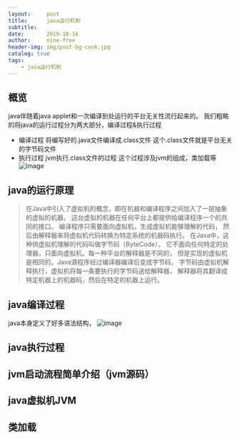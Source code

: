 ```yaml
---
layout:     post
title:      java运行机制
subtitle: 
date:       2019-10-16
author:     nine-free
header-img: img/post-bg-cook.jpg
catalog: true
tags:
    - java运行机制
---
```


## 概览
java伴随着java applet和一次编译到处运行的平台无关性流行起来的。
我们粗略的将java的运行过程分为两大部分，编译过程&执行过程
- 编译过程 将编写好的.java文件编译成.class文件 这个.class文件就是平台无关的字节码文件
- 执行过程 jvm执行.class文件的过程 这个过程涉及jvm的组成，类加载等
![image](http://soft1010.top/img/java-1.png)

## java的运行原理
>在Java中引入了虚拟机的概念，即在机器和编译程序之间加入了一层抽象的虚拟的机器。
这台虚拟的机器在任何平台上都提供给编译程序一个的共同的接口。
编译程序只需要面向虚拟机，生成虚拟机能够理解的代码，
然后由解释器来将虚拟机代码转换为特定系统的机器码执行。
在Java中，这种供虚拟机理解的代码叫做字节码（ByteCode），
它不面向任何特定的处理器，只面向虚拟机。每一种平台的解释器是不同的，
但是实现的虚拟机是相同的。Java源程序经过编译器编译后变成字节码，
字节码由虚拟机解释执行，虚拟机将每一条要执行的字节码送给解释器，
解释器将其翻译成特定机器上的机器码，然后在特定的机器上运行。

## java编译过程
java本身定义了好多语法结构，
![image](http://soft1010.top/img/javac-1.jpeg)


## java执行过程

## jvm启动流程简单介绍（jvm源码）

## java虚拟机JVM

## 类加载









